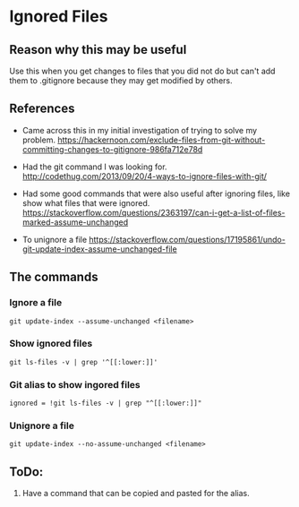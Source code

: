 # Ignored Files

## Reason why this may be useful

Use this when you get changes to files that you did not do but can't add them to .gitignore because they may get modified by others.

## References

* Came across this in my initial investigation of trying to solve my problem.
  https://hackernoon.com/exclude-files-from-git-without-committing-changes-to-gitignore-986fa712e78d

* Had the git command I was looking for.
  http://codethug.com/2013/09/20/4-ways-to-ignore-files-with-git/

* Had some good commands that were also useful after ignoring files, like show what files that were ignored.
  https://stackoverflow.com/questions/2363197/can-i-get-a-list-of-files-marked-assume-unchanged
  
* To unignore a file
  https://stackoverflow.com/questions/17195861/undo-git-update-index-assume-unchanged-file

## The commands

### Ignore a file

```
git update-index --assume-unchanged <filename>
```

### Show ignored files

```
git ls-files -v | grep '^[[:lower:]]'
```

### Git alias to show ingored files

```
ignored = !git ls-files -v | grep "^[[:lower:]]"
```

### Unignore a file

```
git update-index --no-assume-unchanged <filename>
```

## ToDo:

1. Have a command that can be copied and pasted for the alias.
